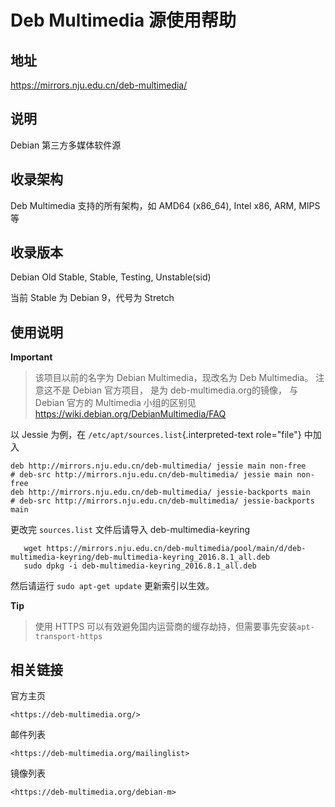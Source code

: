 # Deb Multimedia 源使用帮助

## 地址

<https://mirrors.nju.edu.cn/deb-multimedia/>

## 说明

Debian 第三方多媒体软件源

## 收录架构

Deb Multimedia 支持的所有架构，如 AMD64 (x86_64), Intel x86, ARM, MIPS
等

## 收录版本

Debian Old Stable, Stable, Testing, Unstable(sid)

当前 Stable 为 Debian 9，代号为 Stretch

## 使用说明

**Important**
> 该项目以前的名字为 Debian Multimedia，现改名为 Deb Multimedia。
> 注意这不是 Debian 官方项目， 是为 deb-multimedia.org的镜像， 与 Debian 官方的 Multimedia 小组的区别见<https://wiki.debian.org/DebianMultimedia/FAQ>


以 Jessie 为例，在 `/etc/apt/sources.list`{.interpreted-text
role="file"} 中加入

    deb http://mirrors.nju.edu.cn/deb-multimedia/ jessie main non-free
    # deb-src http://mirrors.nju.edu.cn/deb-multimedia/ jessie main non-free
    deb http://mirrors.nju.edu.cn/deb-multimedia/ jessie-backports main
    # deb-src http://mirrors.nju.edu.cn/deb-multimedia/ jessie-backports main

更改完 `sources.list`  文件后请导入
deb-multimedia-keyring

       wget https://mirrors.nju.edu.cn/deb-multimedia/pool/main/d/deb-multimedia-keyring/deb-multimedia-keyring_2016.8.1_all.deb
       sudo dpkg -i deb-multimedia-keyring_2016.8.1_all.deb

然后请运行 `sudo apt-get update` 更新索引以生效。

**Tip**
> 使用 HTTPS 可以有效避免国内运营商的缓存劫持，但需要事先安装`apt-transport-https`

## 相关链接

官方主页

    <https://deb-multimedia.org/>

邮件列表

    <https://deb-multimedia.org/mailinglist>

镜像列表

    <https://deb-multimedia.org/debian-m>
